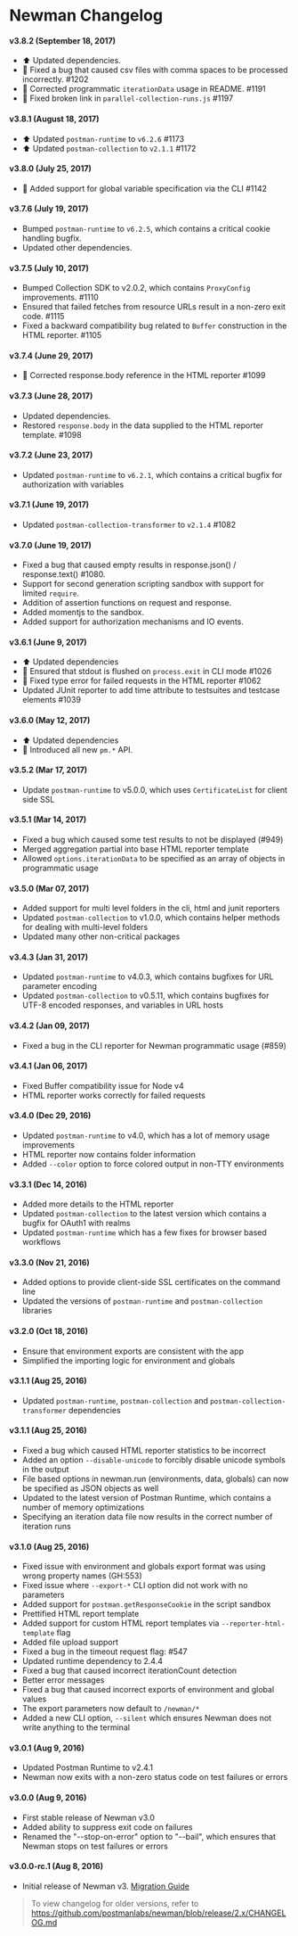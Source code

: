 # Newman Changelog

#### v3.8.2 (September 18, 2017)
* :arrow_up: Updated dependencies.
* :bug: Fixed a bug that caused csv files with comma spaces to be processed incorrectly. #1202
* :scroll: Corrected programmatic `iterationData` usage in README. #1191
* :scroll: Fixed broken link in `parallel-collection-runs.js` #1197

#### v3.8.1 (August 18, 2017)
* :arrow_up: Updated `postman-runtime` to `v6.2.6` #1173
* :arrow_up: Updated `postman-collection` to `v2.1.1` #1172

#### v3.8.0 (July 25, 2017)
* :tada: Added support for global variable specification via the CLI #1142

#### v3.7.6 (July 19, 2017)
* Bumped `postman-runtime` to `v6.2.5`, which contains a critical cookie handling bugfix.
* Updated other dependencies.

#### v3.7.5 (July 10, 2017)
* Bumped Collection SDK to v2.0.2, which contains `ProxyConfig` improvements. #1110
* Ensured that failed fetches from resource URLs result in a non-zero exit code. #1115
* Fixed a backward compatibility bug related to `Buffer` construction in the HTML reporter. #1105

#### v3.7.4 (June 29, 2017)
* :bug: Corrected response.body reference in the HTML reporter #1099

#### v3.7.3 (June 28, 2017)
* Updated dependencies.
* Restored `response.body` in the data supplied to the HTML reporter template. #1098

#### v3.7.2 (June 23, 2017)
* Updated `postman-runtime` to `v6.2.1`, which contains a critical bugfix for authorization with variables

#### v3.7.1 (June 19, 2017)
* Updated `postman-collection-transformer` to `v2.1.4` #1082

#### v3.7.0 (June 19, 2017)
* Fixed a bug that caused empty results in response.json() / response.text() #1080.
* Support for second generation scripting sandbox with support for limited `require`.
* Addition of assertion functions on request and response.
* Added momentjs to the sandbox.
* Added support for authorization mechanisms and IO events.

#### v3.6.1 (June 9, 2017)
* :arrow_up: Updated dependencies
* :bug: Ensured that stdout is flushed on `process.exit` in CLI mode #1026
* :bug: Fixed type error for failed requests in the HTML reporter #1062
* Updated JUnit reporter to add time attribute to testsuites and testcase elements #1039

#### v3.6.0 (May 12, 2017)
* :arrow_up: Updated dependencies
* :tada: Introduced all new `pm.*` API.

#### v3.5.2 (Mar 17, 2017)
- Update `postman-runtime` to v5.0.0, which uses `CertificateList` for client side SSL

#### v3.5.1 (Mar 14, 2017)
- Fixed a bug which caused some test results to not be displayed (#949)
- Merged aggregation partial into base HTML reporter template
- Allowed `options.iterationData` to be specified as an array of objects in programmatic usage

#### v3.5.0 (Mar 07, 2017)
- Added support for multi level folders in the cli, html and junit reporters
- Updated `postman-collection` to v1.0.0, which contains helper methods for dealing with multi-level folders
- Updated many other non-critical packages

#### v3.4.3 (Jan 31, 2017)
- Updated `postman-runtime` to v4.0.3, which contains bugfixes for URL parameter encoding
- Updated `postman-collection` to v0.5.11, which contains bugfixes for UTF-8 encoded responses, and variables in URL hosts

#### v3.4.2 (Jan 09, 2017)
- Fixed a bug in the CLI reporter for Newman programmatic usage (#859)

#### v3.4.1 (Jan 06, 2017)
- Fixed Buffer compatibility issue for Node v4
- HTML reporter works correctly for failed requests

#### v3.4.0 (Dec 29, 2016)
- Updated `postman-runtime` to v4.0, which has a lot of memory usage improvements
- HTML reporter now contains folder information
- Added `--color` option to force colored output in non-TTY environments

#### v3.3.1 (Dec 14, 2016)
- Added more details to the HTML reporter
- Updated `postman-collection` to the latest version which contains a bugfix for OAuth1 with realms
- Updated `postman-runtime` which has a few fixes for browser based workflows

#### v3.3.0 (Nov 21, 2016)
- Added options to provide client-side SSL certificates on the command line
- Updated the versions of `postman-runtime` and `postman-collection` libraries

#### v3.2.0 (Oct 18, 2016)
- Ensure that environment exports are consistent with the app
- Simplified the importing logic for environment and globals

#### v3.1.1 (Aug 25, 2016)

- Updated `postman-runtime`, `postman-collection` and `postman-collection-transformer` dependencies

#### v3.1.1 (Aug 25, 2016)

- Fixed a bug which caused HTML reporter statistics to be incorrect
- Added an option `--disable-unicode` to forcibly disable unicode symbols in the output
- File based options in newman.run (environments, data, globals) can now be specified as JSON objects as well
- Updated to the latest version of Postman Runtime, which contains a number of memory optimizations
- Specifying an iteration data file now results in the correct number of iteration runs

#### v3.1.0 (Aug 25, 2016)

- Fixed issue with environment and globals export format was using wrong property names (GH:553)
- Fixed issue where `--export-*` CLI option did not work with no parameters
- Added support for `postman.getResponseCookie` in the script sandbox
- Prettified HTML report template
- Added support for custom HTML report templates via `--reporter-html-template` flag
- Added file upload support
- Fixed a bug in the timeout request flag: #547
- Updated runtime dependency to 2.4.4
- Fixed a bug that caused incorrect iterationCount detection
- Better error messages
- Fixed a bug that caused incorrect exports of environment and global values
- The export parameters now default to `/newman/*`
- Added a new CLI option, `--silent` which ensures Newman does not write anything to the terminal

#### v3.0.1 (Aug 9, 2016)

- Updated Postman Runtime to v2.4.1
- Newman now exits with a non-zero status code on test failures or errors

#### v3.0.0 (Aug 9, 2016)

- First stable release of Newman v3.0
- Added ability to suppress exit code on failures
- Renamed the "--stop-on-error" option to "--bail", which ensures that Newman stops on test failures or errors

#### v3.0.0-rc.1 (Aug 8, 2016)

- Initial release of Newman v3. [Migration Guide](MIGRATION.md)

> To view changelog for older versions, refer to https://github.com/postmanlabs/newman/blob/release/2.x/CHANGELOG.md
